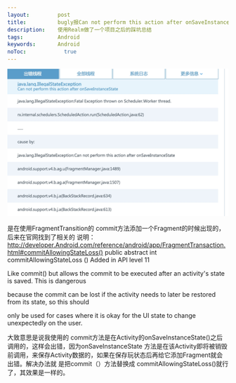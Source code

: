```yaml
---
layout:         post
title:          bugly报Can not perform this action after onSaveInstanceState
description:    使用Realm做了一个项目之后的踩坑总结
tags:           Android
keywords:       Android
noToc: 			  true
---
```


![](/media/14633627938176.jpg)


是在使用FragmentTransition的 commit方法添加一个Fragment的时候出现的，后来在官网找到了相关的
说明：http://developer.Android.com/reference/android/app/FragmentTransaction.html#commitAllowingStateLoss()
public abstract int commitAllowingStateLoss ()                                    Added in API level 11

Like commit() but allows the commit to be executed after an activity's state is saved. This is dangerous 

because the commit can be lost if the activity needs to later be restored from its state, so this should 

only be used for cases where it is okay for the UI state to change unexpectedly on the user.

大致意思是说我使用的 commit方法是在Activity的onSaveInstanceState()之后调用的，这样会出错，因为onSaveInstanceState
方法是在该Activity即将被销毁前调用，来保存Activity数据的，如果在保存玩状态后再给它添加Fragment就会出错。解决办法就
是把commit（）方法替换成 commitAllowingStateLoss()就行了，其效果是一样的。

